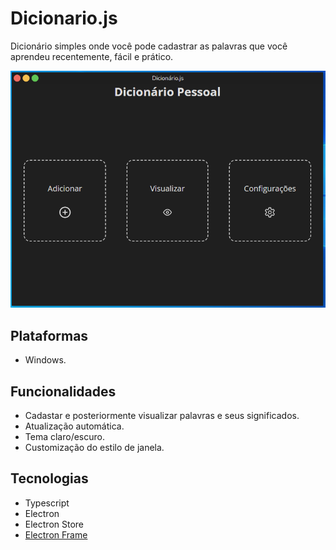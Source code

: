 # Dicionario.js

Dicionário simples onde você pode cadastrar as palavras que você aprendeu recentemente, fácil e prático.

![screenshot](./.github/screenshot.png)

## Plataformas

* Windows.

## Funcionalidades

* Cadastar e posteriormente visualizar palavras e seus significados.
* Atualização automática.
* Tema claro/escuro.
* Customização do estilo de janela.

## Tecnologias

* Typescript
* Electron
* Electron Store
* [Electron Frame](https://github.com/ArthurLobopro/electron-frame/)
